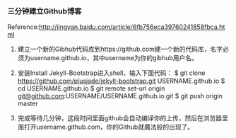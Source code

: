 ### 三分钟建立Github博客

Reference:<http://jingyan.baidu.com/article/6fb756eca39760241858fbca.html>

1. 建立一个新的Gibhub代码库到https://github.com建一个新的代码库，名字必须为username.github.io，其中username为你的gibhub用户名。

2. 安装Install Jekyll-Bootstrap进入shell，输入下面代码：
$ git clone https://github.com/plusjade/jekyll-bootstrap.git USERNAME.github.io
$ cd USERNAME.github.io
$ git remote set-url origin git@github.com:USERNAME/USERNAME.github.io.git
$ git push origin master

3. 完成等待几分钟，这段时间里面github会自动编译你的上传，然后在浏览器里面打开username.github.com，你的Github就魔法般的出现了。
